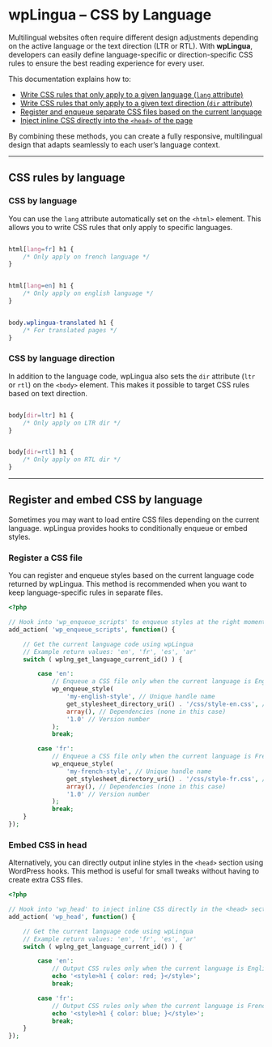 # wpLingua – CSS by Language

Multilingual websites often require different design adjustments depending on the active language or the text direction (LTR or RTL). With **wpLingua**, developers can easily define language-specific or direction-specific CSS rules to ensure the best reading experience for every user.

This documentation explains how to:

- [Write CSS rules that only apply to a given language (`lang` attribute)](#css-by-language)
- [Write CSS rules that only apply to a given text direction (`dir` attribute)](#css-by-language-direction)
- [Register and enqueue separate CSS files based on the current language](#register-a-css-file)
- [Inject inline CSS directly into the `<head>` of the page](#embed-css-in-head)

By combining these methods, you can create a fully responsive, multilingual design that adapts seamlessly to each user’s language context.

---

## CSS rules by language

### CSS by language

You can use the `lang` attribute automatically set on the `<html>` element.
This allows you to write CSS rules that only apply to specific languages.

```css

html[lang=fr] h1 {
    /* Only apply on french language */
}


html[lang=en] h1 {
    /* Only apply on english language */
}


body.wplingua-translated h1 {
    /* For translated pages */
}
```

### CSS by language direction

In addition to the language code, wpLingua also sets the `dir` attribute (`ltr` or `rtl`) on the `<body>` element.
This makes it possible to target CSS rules based on text direction.

```css

body[dir=ltr] h1 {
    /* Only apply on LTR dir */
}


body[dir=rtl] h1 {
    /* Only apply on RTL dir */
}
```

---

## Register and embed CSS by language

Sometimes you may want to load entire CSS files depending on the current language.
wpLingua provides hooks to conditionally enqueue or embed styles.

### Register a CSS file

You can register and enqueue styles based on the current language code returned by wpLingua.
This method is recommended when you want to keep language-specific rules in separate files.

```php
<?php

// Hook into 'wp_enqueue_scripts' to enqueue styles at the right moment
add_action( 'wp_enqueue_scripts', function() {

    // Get the current language code using wpLingua
    // Example return values: 'en', 'fr', 'es', 'ar'
    switch ( wplng_get_language_current_id() ) {

        case 'en':
            // Enqueue a CSS file only when the current language is English
            wp_enqueue_style(
                'my-english-style', // Unique handle name
                get_stylesheet_directory_uri() . '/css/style-en.css', // File path
                array(), // Dependencies (none in this case)
                '1.0' // Version number
            );
            break;

        case 'fr':
            // Enqueue a CSS file only when the current language is French
            wp_enqueue_style(
                'my-french-style', // Unique handle name
                get_stylesheet_directory_uri() . '/css/style-fr.css', // File path
                array(), // Dependencies (none in this case)
                '1.0' // Version number
            );
            break;
    }
});


```

### Embed CSS in head

Alternatively, you can directly output inline styles in the `<head>` section using WordPress hooks.
This method is useful for small tweaks without having to create extra CSS files.

```php
<?php

// Hook into 'wp_head' to inject inline CSS directly in the <head> section
add_action( 'wp_head', function() {

    // Get the current language code using wpLingua
    // Example return values: 'en', 'fr', 'es', 'ar'
    switch ( wplng_get_language_current_id() ) {

        case 'en':
            // Output CSS rules only when the current language is English
            echo '<style>h1 { color: red; }</style>';
            break;

        case 'fr':
            // Output CSS rules only when the current language is French
            echo '<style>h1 { color: blue; }</style>';
            break;
    }
});

```
